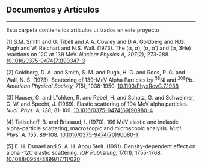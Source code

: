 ## Documentos y Artículos
---

Esta carpeta contiene los articulos utilzados en este proyecto

[1] S.M. Smith and G. Tibell and A.A. Cowley and D.A. Goldberg and H.G. Pugh and W. Reichart and N.S. Wall. (1973). The (α, α), (α, α′) and (α, 3He) reactions on 12C at 139 MeV. *Nuclear Physics A, 207*(2), 273-288. [10.1016/0375-9474(73)90347-3](https://doi.org/10.1016/0375-9474(73)90347-3) 

[2] Goldberg, D. A. and Smith, S. M. and Pugh, H. G. and Roos, P. G. and Wall, N. S. (1973). Scattering of 139-MeV Alpha Particles by <sup>58</sup>Ni and <sup>208</sup>Pb. *American Physical Society, 7*(5), 1938-1950. [10.1103/PhysRevC.7.1938](https://doi.org/10.1103/PhysRevC.7.1938) 

[3] Hauser, G. and L\"ohken, R. and Rebel, H. and Schatz, G. and Schweimer, G. W. and Specht, J. (1969). Elastic scattering of 104 MeV alpha particles. *Nucl. Phys. A, 128*, 81-109. [10.1016/0375-9474(69)90980-4](https://doi.org/10.1016/0375-9474(69)90980-4) 

[4] Tatischeff, B. and Brissaud, I. (1970). 166 MeV elastic and inelastic alpha-particle scattering; macroscopic and microscopic analysis. *Nucl. Phys. A. 155*, 89-108. [10.1016/0375-9474(70)90080-1](https://doi.org/10.1016/0375-9474(70)90080-1) 

[5] E. H. Esmael and S. A. H. Abou Steit. (1991). Density-dependent effect on alpha -12C elastic scattering. *IOP Publishing, 17*(11), 1755-1768. [10.1088/0954-3899/17/11/020](https://doi.org/10.1088/0954-3899/17/11/020) 
